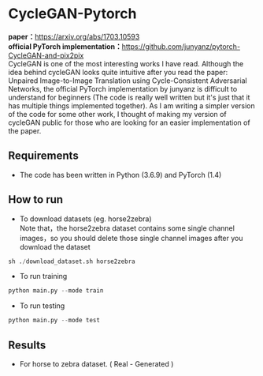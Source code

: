 # CycleGAN-Pytorch
<b>paper：</b>https://arxiv.org/abs/1703.10593<br>
<b>official PyTorch implementation：</b>https://github.com/junyanz/pytorch-CycleGAN-and-pix2pix<br>
CycleGAN is one of the most interesting works I have read. Although the idea behind cycleGAN looks quite intuitive after you read the paper: Unpaired Image-to-Image Translation using Cycle-Consistent Adversarial Networks, the official PyTorch implementation by junyanz is difficult to understand for beginners (The code is really well written but it's just that it has multiple things implemented together). As I am writing a simpler version of the code for some other work, I thought of making my version of cycleGAN public for those who are looking for an easier implementation of the paper.
## Requirements
* The code has been written in Python (3.6.9) and PyTorch (1.4)
## How to run
* To download datasets (eg. horse2zebra)<br>
Note that，the horse2zebra dataset contains some single channel images，so you should delete those single channel images after you download the dataset
```Python
sh ./download_dataset.sh horse2zebra
```
* To run training
```Python
python main.py --mode train
```
* To run testing
```Python
python main.py --mode test
```
## Results
* For horse to zebra dataset. ( Real - Generated )

